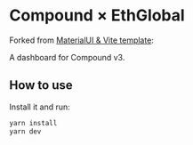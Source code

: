 # Compound × EthGlobal

Forked from [MaterialUI & Vite template](https://github.com/mui/material-ui/tree/master/examples/material-ui-vite-ts):

A dashboard for Compound v3.

## How to use

Install it and run:

```bash
yarn install
yarn dev
```
